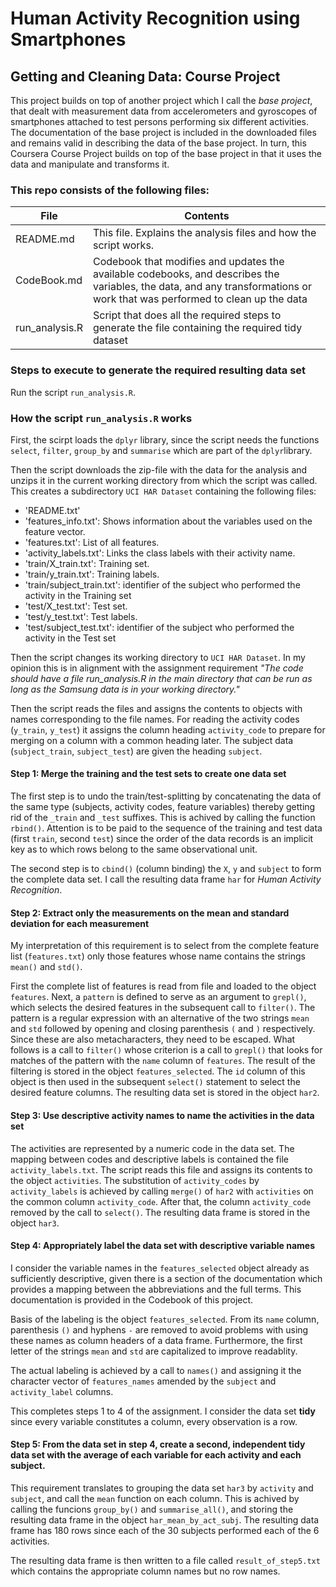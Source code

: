 # Human Activity Recognition using Smartphones
## Getting and Cleaning Data: Course Project
This project builds on top of another project which I call the *base project*, that dealt with measurement data from accelerometers and gyroscopes of smartphones attached to test persons performing six different activities. The documentation of the base project is included in the downloaded files and remains valid in describing the data of the base project. In turn, this Coursera Course Project builds on top of the base project in that it uses the data and manipulate and transforms it.

### This repo consists of the following files:
File           | Contents
---------------|-----------------
README.md      | This file. Explains the analysis files and how the script works.
CodeBook.md    | Codebook that modifies and updates the available codebooks, and describes the variables, the data, and any transformations or work that was performed to clean up the data
run_analysis.R | Script that does all the required steps to generate the file containing the required tidy dataset

### Steps to execute to generate the required resulting data set
Run the script `run_analysis.R`.

### How the script `run_analysis.R` works
First, the scirpt loads the `dplyr` library, since the script needs the functions `select`, `filter`, `group_by` and `summarise` which are part of the `dplyr`library.

Then the script downloads the zip-file with the data for the analysis and unzips it in the current working directory from which the script was called. This creates a subdirectory `UCI HAR Dataset` containing the following files:

- 'README.txt'
- 'features_info.txt': Shows information about the variables used on the feature vector.
- 'features.txt': List of all features.
- 'activity_labels.txt': Links the class labels with their activity name.
- 'train/X_train.txt': Training set.
- 'train/y_train.txt': Training labels.
- 'train/subject_train.txt': identifier of the subject who performed the activity in the Training set
- 'test/X_test.txt': Test set.
- 'test/y_test.txt': Test labels.
- 'test/subject_test.txt': identifier of the subject who performed the activity in the Test set

Then the script changes its working directory to `UCI HAR Dataset`. In my opinion this is in alignment with the assignment requirement *"The code should have a file run_analysis.R in the main directory that can be run as long as the Samsung data is in your working directory."*

Then the script reads the files and assigns the contents to objects with names corresponding to the file names. For reading the activity codes (`y_train`, `y_test`) it assigns the column heading `activity_code` to prepare for merging on a column with a common heading later. The subject data (`subject_train`, `subject_test`) are given the heading `subject`.

#### Step 1: Merge the training and the test sets to create one data set
The first step is to undo the train/test-splitting by concatenating the data of the same type (subjects, activity codes, feature variables) thereby getting rid of the `_train` and `_test` suffixes. This is achived by calling the function `rbind()`. Attention is to be paid to the sequence of the training and test data (first `train`, second `test`) since the order of the data records is an implicit key as to which rows belong to the same observational unit.

The second step is to `cbind()` (column binding) the `X`, `y` and `subject` to form the complete data set. I call the resulting data frame `har` for *Human Activity Recognition*.

#### Step 2: Extract only the measurements on the mean and standard deviation for each measurement
My interpretation of this requirement is to select from the complete feature list (`features.txt`) only those features whose name contains the strings `mean()` and `std()`.

First the complete list of features is read from file and loaded to the object `features`. Next, a `pattern` is defined to serve as an argument to  `grepl()`, which selects the desired features in the subsequent call to `filter()`. The pattern is a regular expression with an alternative of the two strings `mean` and `std` followed by opening and closing parenthesis `(` and `)` respectively. Since these are also metacharacters, they need to be escaped. What follows is a call to `filter()` whose criterion is a call to `grepl()` that looks for matches of the pattern with the `name` column of `features`. The result of the filtering is stored in the object `features_selected`. The `id` column of this object is then used in the subsequent `select()` statement to select the desired feature columns. The resulting data set is stored in the object `har2`.

#### Step 3: Use descriptive activity names to name the activities in the data set
The activities are represented by a numeric code in the data set. The mapping between codes and descriptive labels is contained the file `activity_labels.txt`. The script reads this file and assigns its contents to the object `activities`. The substitution of `activity_codes` by `activity_labels` is achieved by calling `merge()` of `har2` with  `activities` on the common column `activity_code`. After that, the column `activity_code` removed by the call to `select()`. The resulting data frame is stored in the object `har3`.

#### Step 4: Appropriately label the data set with descriptive variable names
I consider the variable names in the `features_selected` object already as sufficiently descriptive, given there is a section of the documentation which provides a mapping between the abbreviations and the full terms. This documentation is provided in the Codebook of this project.

Basis of the labeling is the object `features_selected`. From its `name` column, parenthesis `()` and hyphens `-` are removed to avoid problems with using these names as column headers of a data frame. Furthermore, the first letter of the strings `mean` and `std` are capitalized to improve readablity.

The actual labeling is achieved by a call to `names()` and assigning it the character vector of `features_names` amended by the `subject` and `activity_label` columns.

This completes steps 1 to 4 of the assignment. I consider the data set **tidy** since every variable constitutes a column, every observation is a row.

#### Step 5: From the data set in step 4, create a second, independent tidy data set with the average of each variable for each activity and each subject.
This requirement translates to grouping the data set `har3` by `activity` and `subject`, and call the `mean` function on each column. This is achived by calling the funcions `group_by()` and `summarise_all()`, and storing the resulting data frame in the object `har_mean_by_act_subj`. The resulting data frame has 180 rows since each of the 30 subjects performed each of the 6 activities.

The resulting data frame is then written to a file called `result_of_step5.txt` which contains the appropriate column names but no row names.